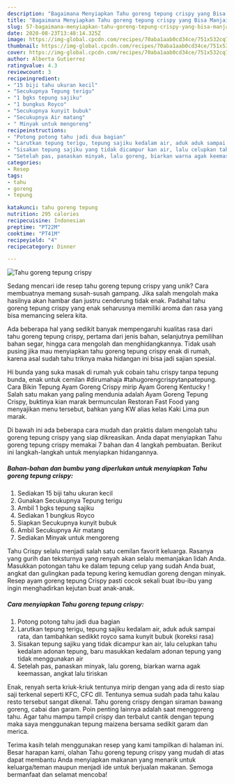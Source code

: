 ```yaml
---
description: "Bagaimana Menyiapkan Tahu goreng tepung crispy yang Bisa Manjain Lidah"
title: "Bagaimana Menyiapkan Tahu goreng tepung crispy yang Bisa Manjain Lidah"
slug: 57-bagaimana-menyiapkan-tahu-goreng-tepung-crispy-yang-bisa-manjain-lidah
date: 2020-08-23T13:48:14.325Z
image: https://img-global.cpcdn.com/recipes/70aba1aab0cd34ce/751x532cq70/tahu-goreng-tepung-crispy-foto-resep-utama.jpg
thumbnail: https://img-global.cpcdn.com/recipes/70aba1aab0cd34ce/751x532cq70/tahu-goreng-tepung-crispy-foto-resep-utama.jpg
cover: https://img-global.cpcdn.com/recipes/70aba1aab0cd34ce/751x532cq70/tahu-goreng-tepung-crispy-foto-resep-utama.jpg
author: Alberta Gutierrez
ratingvalue: 4.3
reviewcount: 3
recipeingredient:
- "15 biji tahu ukuran kecil"
- "Secukupnya Tepung terigu"
- "1 bgks tepung sajiku"
- "1 bungkus Royco"
- "Secukupnya kunyit bubuk"
- "Secukupnya Air matang"
- " Minyak untuk mengoreng"
recipeinstructions:
- "Potong potong tahu jadi dua bagian"
- "Larutkan tepung terigu, tepung sajiku kedalam air, aduk aduk sampai rata, dan tambahkan sedikkt royco sama kunyit bubuk (koreksi rasa)"
- "Sisakan tepung sajiku yang tidak dicampur kan air, lalu celupkan tahu kedalam adonan tepung, baru masukkan kedalam adonan tepung yang tidak menggunakan air"
- "Setelah pas, panaskan minyak, lalu goreng, biarkan warna agak keemassan, angkat lalu tiriskan"
categories:
- Resep
tags:
- tahu
- goreng
- tepung

katakunci: tahu goreng tepung 
nutrition: 295 calories
recipecuisine: Indonesian
preptime: "PT22M"
cooktime: "PT41M"
recipeyield: "4"
recipecategory: Dinner

---
```



![Tahu goreng tepung crispy](https://img-global.cpcdn.com/recipes/70aba1aab0cd34ce/751x532cq70/tahu-goreng-tepung-crispy-foto-resep-utama.jpg)

Sedang mencari ide resep tahu goreng tepung crispy yang unik? Cara membuatnya memang susah-susah gampang. Jika salah mengolah maka hasilnya akan hambar dan justru cenderung tidak enak. Padahal tahu goreng tepung crispy yang enak seharusnya memiliki aroma dan rasa yang bisa memancing selera kita.

Ada beberapa hal yang sedikit banyak mempengaruhi kualitas rasa dari tahu goreng tepung crispy, pertama dari jenis bahan, selanjutnya pemilihan bahan segar, hingga cara mengolah dan menghidangkannya. Tidak usah pusing jika mau menyiapkan tahu goreng tepung crispy enak di rumah, karena asal sudah tahu triknya maka hidangan ini bisa jadi sajian spesial.

Hi bunda yang suka masak di rumah yuk cobain tahu crispy tanpa tepung bunda, enak untuk cemilan #dirumahaja #tahugorengcrispytanpatepung. Cara Bikin Tepung Ayam Goreng Crispy mirip Ayam Goreng Kentucky ! Salah satu makan yang paling mendunia adalah Ayam Goreng Tepung Crispy, buktinya kian marak bermunculan Restoran Fast Food yang menyajikan menu tersebut, bahkan yang KW alias kelas Kaki Lima pun marak.


Di bawah ini ada beberapa cara mudah dan praktis dalam mengolah tahu goreng tepung crispy yang siap dikreasikan. Anda dapat menyiapkan Tahu goreng tepung crispy memakai 7 bahan dan 4 langkah pembuatan. Berikut ini langkah-langkah untuk menyiapkan hidangannya.

<!--inarticleads1-->

##### Bahan-bahan dan bumbu yang diperlukan untuk menyiapkan Tahu goreng tepung crispy:

1. Sediakan 15 biji tahu ukuran kecil
1. Gunakan Secukupnya Tepung terigu
1. Ambil 1 bgks tepung sajiku
1. Sediakan 1 bungkus Royco
1. Siapkan Secukupnya kunyit bubuk
1. Ambil Secukupnya Air matang
1. Sediakan  Minyak untuk mengoreng


Tahu Crispy selalu menjadi salah satu cemilan favorit keluarga. Rasanya yang gurih dan teksturnya yang renyah akan selalu memanjakan lidah Anda. Masukkan potongan tahu ke dalam tepung celup yang sudah Anda buat, angkat dan gulingkan pada tepung kering kemudian goreng dengan minyak. Resep ayam goreng tepung Crispy pasti cocok sekali buat ibu-ibu yang ingin menghadirkan kejutan buat anak-anak. 

<!--inarticleads2-->

##### Cara menyiapkan Tahu goreng tepung crispy:

1. Potong potong tahu jadi dua bagian
1. Larutkan tepung terigu, tepung sajiku kedalam air, aduk aduk sampai rata, dan tambahkan sedikkt royco sama kunyit bubuk (koreksi rasa)
1. Sisakan tepung sajiku yang tidak dicampur kan air, lalu celupkan tahu kedalam adonan tepung, baru masukkan kedalam adonan tepung yang tidak menggunakan air
1. Setelah pas, panaskan minyak, lalu goreng, biarkan warna agak keemassan, angkat lalu tiriskan


Enak, renyah serta kriuk-kriuk tentunya mirip dengan yang ada di resto siap saji terkenal seperti KFC, CFC dll. Tentunya semua sudah pada tahu kalau resto tersebut sangat dikenal. Tahu goreng crispy dengan siraman bawang goreng, cabai dan garam. Poin penting lainnya adalah saat menggoreng tahu. Agar tahu mampu tampil crispy dan terbalut cantik dengan tepung maka saya menggunakan tepung maizena bersama sedikit garam dan merica. 

Terima kasih telah menggunakan resep yang kami tampilkan di halaman ini. Besar harapan kami, olahan Tahu goreng tepung crispy yang mudah di atas dapat membantu Anda menyiapkan makanan yang menarik untuk keluarga/teman maupun menjadi ide untuk berjualan makanan. Semoga bermanfaat dan selamat mencoba!

